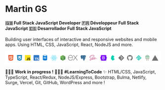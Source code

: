 # Martin GS

#### 🇬🇧 Full Stack JavaScript Developer 🇫🇷 Développeur Full Stack JavaScript 🇪🇸 Desarrollador Full Stack JavaScript

Building user interfaces of interactive and responsive websites and mobile apps. Using HTML, CSS, JavaScript, React, NodeJS and more.

![skills](https://github.com/Martin-GS/Martin-GS/blob/main/images/skills-logos.png)

👷🏻‍♂️ __Work in progress !__ 👨🏻‍🎓 __#LearningToCode__ ✨ HTML/CSS, JavaScript, TypeScript, React/Redux, NodeJS/Express, Bootstrap, Bulma, Netlify, Surge, Vercel, Git, GitHub, WordPress and more !
